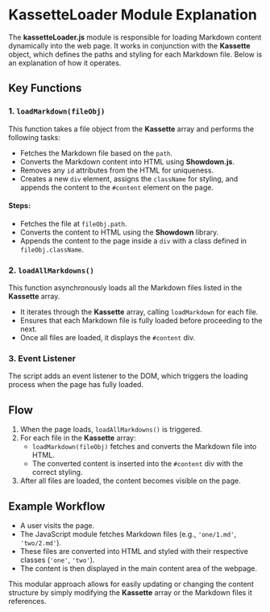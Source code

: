 # KassetteLoader Module Explanation

The **kassetteLoader.js** module is responsible for loading Markdown content dynamically into the web page. It works in conjunction with the **Kassette** object, which defines the paths and styling for each Markdown file. Below is an explanation of how it operates.

## Key Functions

### 1. `loadMarkdown(fileObj)`
This function takes a file object from the **Kassette** array and performs the following tasks:
- Fetches the Markdown file based on the `path`.
- Converts the Markdown content into HTML using **Showdown.js**.
- Removes any `id` attributes from the HTML for uniqueness.
- Creates a new `div` element, assigns the `className` for styling, and appends the content to the `#content` element on the page.

#### Steps:
- Fetches the file at `fileObj.path`.
- Converts the content to HTML using the **Showdown** library.
- Appends the content to the page inside a `div` with a class defined in `fileObj.className`.

### 2. `loadAllMarkdowns()`
This function asynchronously loads all the Markdown files listed in the **Kassette** array.
- It iterates through the **Kassette** array, calling `loadMarkdown` for each file.
- Ensures that each Markdown file is fully loaded before proceeding to the next.
- Once all files are loaded, it displays the `#content` div.

### 3. Event Listener
The script adds an event listener to the DOM, which triggers the loading process when the page has fully loaded.

## Flow

1. When the page loads, `loadAllMarkdowns()` is triggered.
2. For each file in the **Kassette** array:
   - `loadMarkdown(fileObj)` fetches and converts the Markdown file into HTML.
   - The converted content is inserted into the `#content` div with the correct styling.
3. After all files are loaded, the content becomes visible on the page.

## Example Workflow

- A user visits the page.
- The JavaScript module fetches Markdown files (e.g., `'one/1.md'`, `'two/2.md'`).
- These files are converted into HTML and styled with their respective classes (`'one'`, `'two'`).
- The content is then displayed in the main content area of the webpage.

This modular approach allows for easily updating or changing the content structure by simply modifying the **Kassette** array or the Markdown files it references.
